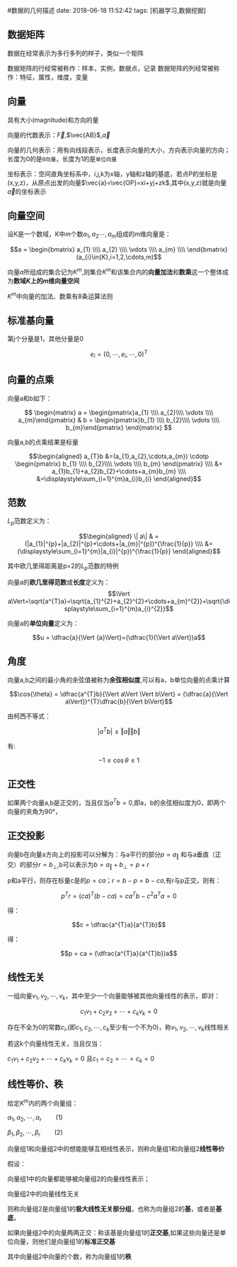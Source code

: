 #数据的几何描述
date: 2018-06-18 11:52:42
tags: [机器学习,数据挖掘]


## 数据矩阵
数据在经常表示为多行多列的样子，类似一个矩阵

数据矩阵的行经常被称作：样本，实例，数据点，记录
数据矩阵的列经常被称作：特征，属性，维度，变量


## 向量
具有大小(magnitude)和方向的量

向量的代数表示：$\vec{F}$,$\vec{AB}$,$\vec{a}$

向量的几何表示：用有向线段表示，长度表示向量的大小，方向表示向量的方向；长度为0的是`0向量`，长度为1的是`单位向量`

坐标表示：空间直角坐标系中，i,j,k为x轴，y轴和z轴的基底，若点P的坐标是(x,y,z)，从原点出发的向量$\vec{a}=\vec{OP}=xi+yj+zk$,其中(x,y,z)就是向量$\vec{a}$的坐标表示

## 向量空间
设K是一个数域，K中$m$个数$a_{1},a_{2} \cdots ,a_{m}$组成的m维向量是：



$$a = \begin{bmatrix}
   a_{1}  \\\\
   a_{2}  \\\\
   \vdots \\\\
   a_{m} \\\\
\end{bmatrix} (a_{i}\in{K},i=1,2,\cdots,m)$$

向量$a$所组成的集合记为$K^{m}$,则集合$K^{m}$和该集合内的**向量加法**和**数乘**这一个整体成为**数域$K$上的$m$维向量空间**

$K^{m}$中向量的加法、数乘有8条运算法则

## 标准基向量
第j个分量是1，其他分量是0

$$e_{i} = (0,\cdots,e_{i},\cdots,0)^{T} $$

## 向量的点乘
向量a和b如下：

$$
\begin{matrix}
a = \begin{pmatrix}a_{1} \\\\ a_{2}\\\\ \vdots \\\\ a_{m}\end{pmatrix} &
b = \begin{pmatrix}b_{1} \\\\ b_{2}\\\\ \vdots \\\\ b_{m}\end{pmatrix}
\end{matrix}
$$


向量a,b的点乘结果是标量

$$\begin{aligned}
a_{T}b &=(a_{1},a_{2},\cdots,a_{m}) \cdotp \begin{pmatrix} b_{1} \\\\ b_{2}\\\\ \vdots \\\\ b_{m} \end{pmatrix} \\\\
&= a_{1}b_{1}+a_{2}b_{2}+\cdots+a_{m}b_{m} \\\\
&=\displaystyle\sum_{i=1}^{m}a_{i}b_{i}
\end{aligned}$$

## 范数
$L_{p}$范数定义为：

$$\begin{aligned} \| a\| & =(|a_{1}|^{p}+|a_{2}|^{p}+\cdots+|a_{m}|^{p})^{\frac{1}{p}} \\\\
&=(\displaystyle\sum_{i=1}^{m}|a_{i}|^{p})^{\frac{1}{p}}
\end{aligned}$$

其中欧几里得距离是p=2的$L_{p}$范数的特例

向量a的**欧几里得范数**或**长度**定义为：
$$\Vert a\Vert=\sqrt{a^{T}a}=\sqrt{a_{1}^{2}+a_{2}^{2}+\cdots+a_{m}^{2}}=\sqrt{\displaystyle\sum_{i=1}^{m}a_{i}^{2}}$$

向量a的**单位向量**定义为：

$$u = \dfrac{a}{\Vert {a}\Vert}=(\dfrac{1}{\Vert a\Vert})a$$

## 角度
向量a,b之间的最小角的余弦值被称为**余弦相似度**,可以有a，b单位向量的点乘计算

$$\cos{\theta} = \dfrac{a^{T}b}{\Vert a\Vert \Vert b\Vert} = (\dfrac{a}{\Vert a\Vert})^{T}\dfrac{b}{\Vert b\Vert}$$

由柯西不等式：

$$|a^{T}b| \le \Vert a\Vert \Vert b\Vert$$

有:

$$-1\le\cos{\theta}\le 1$$


## 正交性

如果两个向量a,b是正交的，当且仅当$a^{T}b=0$,即a，b的余弦相似度为0，即两个向量的夹角为90°，

## 正交投影
向量b在向量a方向上的投影可以分解为：与a平行的部分$p=a_{\Vert}$ 和与a垂直（正交）的部分$r=b_{\bot}$,b可以表示为$b=a_{\Vert} + b_{\bot} = p+r$

p和a平行，则存在标量c是的$p=ca$；$r=b-p=b-ca$,有r与p正交，则有：

$$p^{T}r = (ca)^{T}(b-ca)=ca^{T}b-c^{2}a^{T}a=0$$

得：

$$c = \dfrac{a^{T}a}{a^{T}b}$$

得：

$$p = ca = (\dfrac{a^{T}a}{a^{T}b})a$$

## 线性无关

一组向量$v_{1},v_{2},\cdots,v_{k}$，其中至少一个向量能够被其他向量线性的表示，即对：

$$c_{1}v_{1}+c_{2}v_{2}+\cdots+c_{k}v_{k}=0$$

存在不全为0的常数$c_{i}$,(即$c_{1},c_{2},\cdots,c_{k}$至少有一个不为0)，称$v_{1},v_{2},\cdots,v_{k}$线性相关


若这k个向量线性无关，当且仅当：

$c_{1}v_{1}+c_{2}v_{2}+\cdots+c_{k}v_{k}=0$ 且$c_{1} =c_{2}=\cdots=c_{k}=0$

## 线性等价、秩

给定$K^{m}$内的两个向量组：

$\alpha_{1},\alpha_{2},\cdots,\alpha_{r}\qquad(1)$

$\beta_{1},\beta_{2},\cdots,\beta_{r}\qquad(2)$

向量组1和向量组2中的想能能够互相线性表示，则称向量组1和向量组2**线性等价**

假设：

向量组1中的向量都能够被向量组2的向量线性表示；

向量组2中的向量线性无关

则称向量组2是向量组1的**极大线性无关部分组**，也称为向量组2的**基**，或者是**基底**，

如果向量组2中的向量两两正交：称该基是向量组1的**正交基**,如果这些向量还是单位向量，则他们是向量组1的**标准正交基**


其中向量组2中向量的个数，称为向量组1的**秩**


